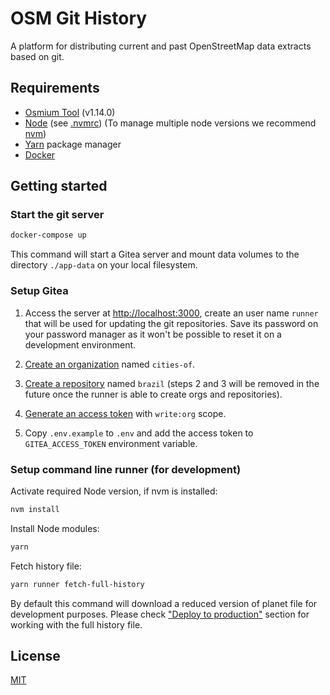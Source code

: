 # OSM Git History

A platform for distributing current and past OpenStreetMap data extracts based on git.

## Requirements

- [Osmium Tool](https://osmcode.org/osmium-tool/) (v1.14.0)
- [Node](http://nodejs.org/) (see [.nvmrc](./.nvmrc)) (To manage multiple node versions we recommend [nvm](https://github.com/creationix/nvm))
- [Yarn](https://yarnpkg.com/) package manager
- [Docker](https://www.docker.com/)

## Getting started

### Start the git server

```sh
docker-compose up
```

This command will start a Gitea server and mount data volumes to the directory `./app-data` on your local filesystem.

### Setup Gitea

1. Access the server at  <http://localhost:3000>, create an user name `runner` that will be used for updating the git repositories. Save its password on your password manager as it won't be possible to reset it on a development environment.

2. [Create an organization](http://localhost:3000/org/create) named `cities-of`.

3. [Create a repository](http://localhost:3000/repo/create) named `brazil` (steps 2 and 3 will be removed in the future once the runner is able to create orgs and repositories).

4. [Generate an access token](http://localhost:3000/user/settings/applications) with `write:org` scope.

5. Copy `.env.example` to `.env` and add the access token to `GITEA_ACCESS_TOKEN` environment variable.

### Setup command line runner (for development)

Activate required Node version, if nvm is installed:

```sh
nvm install
```

Install Node modules:

```sh
yarn
```

Fetch history file:

```sh
yarn runner fetch-full-history
```

By default this command will download a reduced version of planet file for development purposes. Please check ["Deploy to production"](#deploy-to-production) section for working with the full history file.

## License

[MIT](LICENSE)
